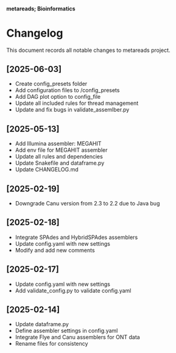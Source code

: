 #### metareads; Bioinformatics
# Changelog
This document records all notable changes to metareads project.

## [2025-06-03]  
- Create config_presets folder  
- Add configuration files to /config_presets  
- Add DAG plot option to config_file 
- Update all included rules for thread management  
- Update and fix bugs in validate_assemlber.py

## [2025-05-13]  
- Add Illumina assembler: MEGAHIT  
- Add env file for MEGAHIT assembler  
- Update all rules and dependencies  
- Update Snakefile and dataframe.py  
- Update CHANGELOG.md

## [2025-02-19]  
- Downgrade Canu version from 2.3 to 2.2 due to Java bug 

## [2025-02-18]  
- Integrate SPAdes and HybridSPAdes assemblers  
- Update config.yaml with new settings  
- Modify and add new comments  

## [2025-02-17]  
- Update config.yaml with new settings  
- Add validate_config.py to validate config.yaml

## [2025-02-14]  
- Update dataframe.py  
- Define assembler settings in config.yaml  
- Integrate Flye and Canu assemblers for ONT data  
- Rename files for consistency  
